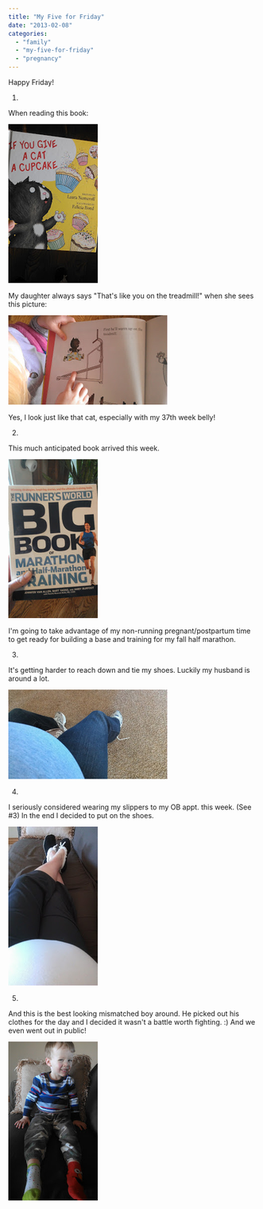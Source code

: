 ```yaml
---
title: "My Five for Friday"
date: "2013-02-08"
categories: 
  - "family"
  - "my-five-for-friday"
  - "pregnancy"
---
```


Happy Friday!  
  
1. 
  
When reading this book:  
  
  

[![](images/IMAG0081.jpg)](http://amotherspace.net/wp-content/uploads/2013/02/IMAG00811.jpg)

  
My daughter always says "That's like you on the treadmill!" when she sees this picture:  
  
  

[![](images/IMAG0083.jpg)](http://amotherspace.net/wp-content/uploads/2013/02/IMAG00831.jpg)

  
Yes, I look just like that cat, especially with my 37th week belly!  
  
  
2. 
  
This much anticipated book arrived this week.   
  
  

[![](images/IMAG0100.jpg)](http://amotherspace.net/wp-content/uploads/2013/02/IMAG01001.jpg)

  
I'm going to take advantage of my non-running pregnant/postpartum time to get ready for building a base and training for my fall half marathon.  
  
  
3. 
  
It's getting harder to reach down and tie my shoes. Luckily my husband is around a lot.   
  
  

[![](images/IMAG0088.jpg)](http://amotherspace.net/wp-content/uploads/2013/02/IMAG00881.jpg)

  
4. 
  
I seriously considered wearing my slippers to my OB appt. this week. (See #3) In the end I decided to put on the shoes.  
  

[![](images/IMAG0106.jpg)](http://amotherspace.net/wp-content/uploads/2013/02/IMAG01061.jpg)

  
5. 
  
And this is the best looking mismatched boy around. He picked out his clothes for the day and I decided it wasn't a battle worth fighting. :) And we even went out in public!  
  

[![](images/IMAG0111.jpg)](http://amotherspace.net/wp-content/uploads/2013/02/IMAG01111.jpg)
